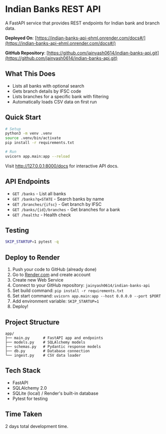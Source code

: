 # Indian Banks REST API

A FastAPI service that provides REST endpoints for Indian bank and branch data.

**Deployed On**: [https://indian-banks-api-ehml.onrender.com/docs#/](https://indian-banks-api-ehml.onrender.com/docs#/)

**GitHub Repository**: [https://github.com/jainyash0614/indian-banks-api.git](https://github.com/jainyash0614/indian-banks-api.git)


## What This Does

- Lists all banks with optional search
- Gets branch details by IFSC code
- Lists branches for a specific bank with filtering
- Automatically loads CSV data on first run

## Quick Start

```bash
# Setup
python3 -m venv .venv
source .venv/bin/activate
pip install -r requirements.txt

# Run
uvicorn app.main:app --reload
```

Visit http://127.0.0.1:8000/docs for interactive API docs.

## API Endpoints

- `GET /banks` - List all banks
- `GET /banks?q=STATE` - Search banks by name
- `GET /branches/{ifsc}` - Get branch by IFSC
- `GET /banks/{id}/branches` - Get branches for a bank
- `GET /healthz` - Health check

## Testing

```bash
SKIP_STARTUP=1 pytest -q
```

## Deploy to Render

1. Push your code to GitHub (already done)
2. Go to [Render.com](https://render.com) and create account
3. Create new Web Service
4. Connect to your GitHub repository: `jainyash0614/indian-banks-api`
5. Set build command: `pip install -r requirements.txt`
6. Set start command: `uvicorn app.main:app --host 0.0.0.0 --port $PORT`
7. Add environment variable: `SKIP_STARTUP=1`
8. Deploy!

## Project Structure

```
app/
├── main.py      # FastAPI app and endpoints
├── models.py    # SQLAlchemy models
├── schemas.py   # Pydantic response models
├── db.py        # Database connection
└── ingest.py    # CSV data loader
```

## Tech Stack

- FastAPI
- SQLAlchemy 2.0
- SQLite (local) / Render's built-in database
- Pytest for testing

## Time Taken

2 days total development time.

